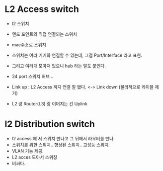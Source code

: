 # L2 Access switch
- l2 스위치
- 엔드 포인트와 직접 연결되는 스위치
- mac주소로 스위치

- 스위치는 여러 기기와 연결할 수 있는데, 그걸 Port/Interface 라고 표현.
- 그리고 여러개 모아져 있으니 hub 라는 말도 붙인다.
- 24 port 스위치 허브 ..

- Link up : L2 Access 까지 연결 잘 됐다.  <-> Link down (물리적으로 케이블 제거)
- L2 랑 Router(L3) 랑 이어지는 건 Uplink


# l2  Distribution switch
- l2 access 에 서 스위치 만나고 그 뒤에서 라우터를 만나.
- 스위치를 위한 스위치.. 향상된 스위치.. 고성능 스위치.
- VLAN 기능 제공.
- L2 acces 모아서 스위칭
- 비싸다.